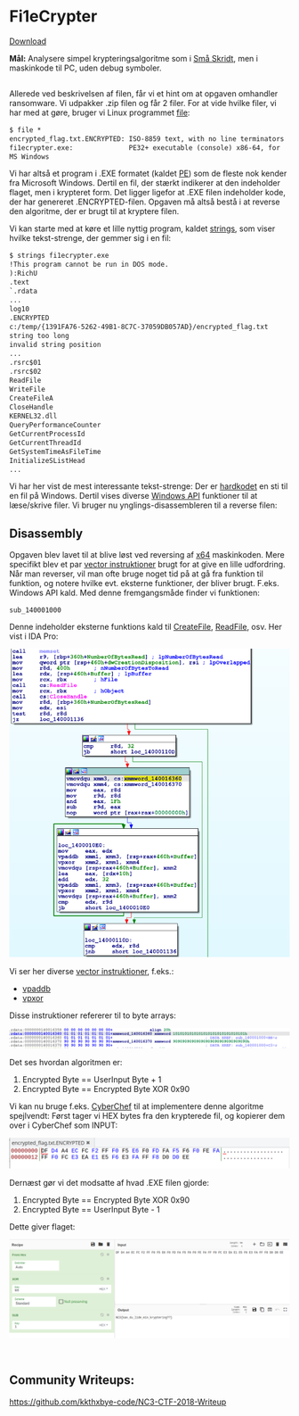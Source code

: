 # Fi1eCrypter

[Download](../bin/ransomware_fi1ecrypter.zip)

**Mål:** Analysere simpel krypteringsalgoritme som i [Små Skridt](reversing_små-skridt.html.md), men i maskinkode til PC, uden debug symboler.

## 
Allerede ved beskrivelsen af filen, får vi et hint om at opgaven omhandler ransomware. Vi udpakker .zip filen og får 2 filer. For at vide hvilke filer, vi har med at gøre, bruger vi Linux programmet [file](https://en.wikipedia.org/wiki/File_(command)):

```Shell
$ file *
encrypted_flag.txt.ENCRYPTED: ISO-8859 text, with no line terminators
fi1ecrypter.exe:              PE32+ executable (console) x86-64, for MS Windows
```

Vi har altså et program i .EXE formatet (kaldet [PE](https://en.wikipedia.org/wiki/Portable_Executable)) som de fleste nok kender fra Microsoft Windows. Dertil en fil, der stærkt indikerer at den indeholder flaget, men i krypteret form. Det ligger ligefor at .EXE filen indeholder kode, der har genereret .ENCRYPTED-filen. Opgaven må altså bestå i at reverse den algoritme, der er brugt til at kryptere filen.

Vi kan starte med at køre et lille nyttig program, kaldet [strings](https://en.wikipedia.org/wiki/Strings_(Unix)), som viser hvilke tekst-strenge, der gemmer sig i en fil:

```Shell
$ strings fi1ecrypter.exe
!This program cannot be run in DOS mode.
):RichU
.text
`.rdata
...
log10
.ENCRYPTED
c:/temp/{1391FA76-5262-49B1-8C7C-37059DB057AD}/encrypted_flag.txt
string too long
invalid string position
...
.rsrc$01
.rsrc$02
ReadFile
WriteFile
CreateFileA
CloseHandle
KERNEL32.dll
QueryPerformanceCounter
GetCurrentProcessId
GetCurrentThreadId
GetSystemTimeAsFileTime
InitializeSListHead
...
```

Vi har her vist de mest interessante tekst-strenge: Der er [hardkodet](https://en.wikipedia.org/wiki/Hard_coding) en sti til en fil på Windows. Dertil vises diverse [Windows API](https://docs.microsoft.com/en-us/windows/win32/api/) funktioner til at læse/skrive filer. Vi bruger nu ynglings-disassembleren til a reverse filen:

## Disassembly

Opgaven blev lavet til at blive løst ved reversing af [x64](https://en.wikipedia.org/wiki/X86-64) maskinkoden. Mere specifikt blev et par [vector instruktioner](https://en.wikipedia.org/wiki/SIMD) brugt for at give en lille udfordring. Når man reverser, vil man ofte bruge noget tid på at gå fra funktion til funktion, og notere hvilke evt. eksterne funktioner, der bliver brugt. F.eks. Windows API kald. Med denne fremgangsmåde finder vi funktionen:

```
sub_140001000
```

Denne indeholder eksterne funktions kald til [CreateFile](https://docs.microsoft.com/en-us/windows/win32/api/fileapi/nf-fileapi-createfilea), [ReadFile](https://docs.microsoft.com/en-us/windows/win32/api/fileapi/nf-fileapi-readfile), osv. Her vist i IDA Pro:

![](images/ransomware_fi1ecrypter.zip_idapro01.png)

Vi ser her diverse [vector instruktioner](https://en.wikipedia.org/wiki/SIMD), f.eks.:

* [vpaddb](https://software.intel.com/sites/landingpage/IntrinsicsGuide/#text=_mm_mask_add_epi8&expand=113)
* [vpxor](https://software.intel.com/sites/landingpage/IntrinsicsGuide/#text=_mm_mask_xor_epi32&expand=113,6121)

Disse instruktioner refererer til to byte arrays:

![](images/ransomware_fi1ecrypter.zip_idapro02.png)

Det ses hvordan algoritmen er:

1. Encrypted Byte == UserInput Byte + 1
2. Encrypted Byte == Encrypted Byte  XOR  0x90

Vi kan nu bruge f.eks. [CyberChef](https://gchq.github.io) til at implementere denne algoritme spejlvendt: Først tager vi HEX bytes fra den krypterede fil, og kopierer dem over i CyberChef som INPUT:

![](images/ransomware_fi1ecrypter.zip_bless01.png)

Dernæst gør vi det modsatte af hvad .EXE filen gjorde:

1. Encrypted Byte == Encrypted Byte  XOR  0x90
2. Encrypted Byte == UserInput Byte - 1

Dette giver flaget:

![](images/ransomware_fi1ecrypter.zip_cyberchef01.png)


&nbsp;
&nbsp;
&nbsp;
&nbsp;


## Community Writeups:

https://github.com/kkthxbye-code/NC3-CTF-2018-Writeup
